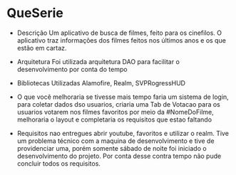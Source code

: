 # QueSerie


- Descrição
Um aplicativo de busca de filmes, feito para os cinefilos. O aplicativo traz informações dos filmes feitos nos últimos anos e os que estão
em cartaz.

- Arquitetura
Foi utilizada arquitetura DAO para facilitar o desenvolvimento por conta do tempo

 - Bibliotecas Utilizadas
 Alamofire, Realm, SVPRogressHUD
 
 - O que você melhoraria se tivesse mais tempo
  faria um sistema de login, para coletar dados dso usuarios, criaria uma Tab de Votacao para os usuarios votarem nos filmes favoritos 
  por meio da #NomeDoFilme, melhoraria o layout e completaria os requisitos que estao faltando 
 
 - Requisitos nao entregues
 abrir youtube, favoritos e utilizar o realm. Tive um problema técnico com a maquina de desenvolvimento e tive de providenciar uma, 
 porém somente sábado de noite foi iniciado o desenvolvimento do projeto. Por conta desse contra tempo não pude concluir todos os requisitos.
